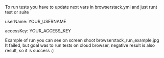 To run tests you have to update next vars in browserstack.yml and just runt test or suite

userName: YOUR_USERNAME

accessKey: YOUR_ACCESS_KEY

Example of run you can see on screen shoot browserstack_run_example.jpg 
It failed, but goal was to run tests on cloud browser, negative result is also result, so it is success :)